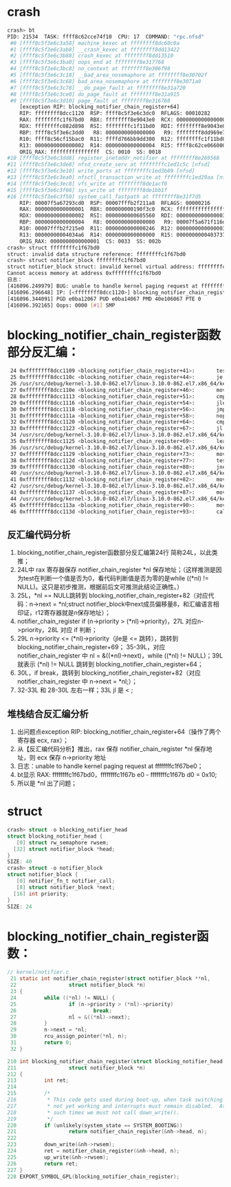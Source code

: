 # crash
```sh
crash> bt
PID: 21534  TASK: ffff8c62cce74f10  CPU: 17  COMMAND: "rpc.nfsd"
 #0 [ffff8c5f3e6c3a58] machine_kexec at ffffffff8dc60c0a
 #1 [ffff8c5f3e6c3ab8] __crash_kexec at ffffffff8dd13422
 #2 [ffff8c5f3e6c3b88] crash_kexec at ffffffff8dd13510
 #3 [ffff8c5f3e6c3ba0] oops_end at ffffffff8e317768
 #4 [ffff8c5f3e6c3bc8] no_context at ffffffff8e306f98
 #5 [ffff8c5f3e6c3c18] __bad_area_nosemaphore at ffffffff8e30702f
 #6 [ffff8c5f3e6c3c68] bad_area_nosemaphore at ffffffff8e3071a0
 #7 [ffff8c5f3e6c3c78] __do_page_fault at ffffffff8e31a720
 #8 [ffff8c5f3e6c3ce0] do_page_fault at ffffffff8e31a915
 #9 [ffff8c5f3e6c3d10] page_fault at ffffffff8e316768
    [exception RIP: blocking_notifier_chain_register+64]
    RIP: ffffffff8dcc1120  RSP: ffff8c5f3e6c3dc0  RFLAGS: 00010282
    RAX: ffffffffc1f67bd0  RBX: ffffffff8e9043e0  RCX: 0000000000000000
    RDX: ffffffffc082d898  RSI: ffffffffc1f11bd0  RDI: ffffffff8e9043e0
    RBP: ffff8c5f3e6c3dd0   R8: 0000000000000000   R9: ffffffff8dd969e7
    R10: ffff8c56cf15bac0  R11: ffffd766bb9dd300  R12: ffffffffc1f11bd0
    R13: 0000000000000002  R14: 0000000000000004  R15: ffff8c62ce066000
    ORIG_RAX: ffffffffffffffff  CS: 0010  SS: 0018
#10 [ffff8c5f3e6c3dd8] register_inetaddr_notifier at ffffffff8e269568
#11 [ffff8c5f3e6c3de8] nfsd_create_serv at ffffffffc1ed1c5c [nfsd]
#12 [ffff8c5f3e6c3e10] write_ports at ffffffffc1ed3b89 [nfsd]
#13 [ffff8c5f3e6c3ea0] nfsctl_transaction_write at ffffffffc1ed29aa [nfsd]
#14 [ffff8c5f3e6c3ec8] vfs_write at ffffffff8de1acf0
#15 [ffff8c5f3e6c3f08] sys_write at ffffffff8de1bb1f
#16 [ffff8c5f3e6c3f50] system_call_fastpath at ffffffff8e31f7d5
    RIP: 00007f5a67293cd0  RSP: 00007fffb2f211a8  RFLAGS: 00000216
    RAX: 0000000000000001  RBX: 000000000190f3c0  RCX: ffffffffffffffff
    RDX: 0000000000000002  RSI: 0000000000605560  RDI: 0000000000000003
    RBP: 0000000000000004   R8: 0000000000000000   R9: 00007f5a671f116d
    R10: 00007fffb2f215e0  R11: 0000000000000246  R12: 0000000000000003
    R13: 00000000004034a6  R14: 0000000000000000  R15: 0000000000403737
    ORIG_RAX: 0000000000000001  CS: 0033  SS: 002b
crash> struct ffffffffc1f67bd0
struct: invalid data structure reference: ffffffffc1f67bd0
crash> struct notifier_block ffffffffc1f67bd0
struct notifier_block struct: invalid kernel virtual address: ffffffffc1f67bd0  type: "gdb_readmem_callback"
Cannot access memory at address 0xffffffffc1f67bd0
日志：
[416096.249979] BUG: unable to handle kernel paging request at ffffffffc1f67be0
[416096.296648] IP: [<ffffffff8dcc1120>] blocking_notifier_chain_register+0x40/0xa0
[416096.344091] PGD e0ba12067 PUD e0ba14067 PMD 40e106067 PTE 0
[416096.392165] Oops: 0000 [#1] SMP 
```

# blocking_notifier_chain_register函数部分反汇编：
```sh
 24 0xffffffff8dcc1109 <blocking_notifier_chain_register+41>:       test   %rax,%rax
 25 0xffffffff8dcc110c <blocking_notifier_chain_register+44>:       je     0xffffffff8dcc1132 <blocking_notifier_chain_register+82>
 26 /usr/src/debug/kernel-3.10.0-862.el7/linux-3.10.0-862.el7.x86_64/kernel/notifier.c: 25
 27 0xffffffff8dcc110e <blocking_notifier_chain_register+46>:       mov    0x10(%r12),%ecx
 28 0xffffffff8dcc1113 <blocking_notifier_chain_register+51>:       cmp    0x10(%rax),%ecx
 29 0xffffffff8dcc1116 <blocking_notifier_chain_register+54>:       jle    0xffffffff8dcc1125 <blocking_notifier_chain_register+69>
 30 0xffffffff8dcc1118 <blocking_notifier_chain_register+56>:       jmp    0xffffffff8dcc1132 <blocking_notifier_chain_register+82>
 31 0xffffffff8dcc111a <blocking_notifier_chain_register+58>:       nopw   0x0(%rax,%rax,1)
 32 0xffffffff8dcc1120 <blocking_notifier_chain_register+64>:       cmp    %ecx,0x10(%rax)
 33 0xffffffff8dcc1123 <blocking_notifier_chain_register+67>:       jl     0xffffffff8dcc1132 <blocking_notifier_chain_register+82>
 34 /usr/src/debug/kernel-3.10.0-862.el7/linux-3.10.0-862.el7.x86_64/kernel/notifier.c: 27
 35 0xffffffff8dcc1125 <blocking_notifier_chain_register+69>:       lea    0x8(%rax),%rdx
 36 /usr/src/debug/kernel-3.10.0-862.el7/linux-3.10.0-862.el7.x86_64/kernel/notifier.c: 24
 37 0xffffffff8dcc1129 <blocking_notifier_chain_register+73>:       mov    0x8(%rax),%rax
 38 0xffffffff8dcc112d <blocking_notifier_chain_register+77>:       test   %rax,%rax
 39 0xffffffff8dcc1130 <blocking_notifier_chain_register+80>:       jne    0xffffffff8dcc1120 <blocking_notifier_chain_register+64>
 40 /usr/src/debug/kernel-3.10.0-862.el7/linux-3.10.0-862.el7.x86_64/kernel/notifier.c: 29
 41 0xffffffff8dcc1132 <blocking_notifier_chain_register+82>:       mov    %rax,0x8(%r12)
 42 /usr/src/debug/kernel-3.10.0-862.el7/linux-3.10.0-862.el7.x86_64/kernel/notifier.c: 30
 43 0xffffffff8dcc1137 <blocking_notifier_chain_register+87>:       mov    %r12,(%rdx)
 44 /usr/src/debug/kernel-3.10.0-862.el7/linux-3.10.0-862.el7.x86_64/kernel/notifier.c: 225
 45 0xffffffff8dcc113a <blocking_notifier_chain_register+90>:       mov    %rbx,%rdi
 46 0xffffffff8dcc113d <blocking_notifier_chain_register+93>:       callq  0xffffffff8dcbfcd0 <up_write>
```
## 反汇编代码分析
1. blocking_notifier_chain_register函数部分反汇编第24行 简称24L，以此类推；
2. 24L中 rax 寄存器保存 notifier_chain_register *nl 保存地址；（这样推测是因为test在判断一个值是否为0，看代码判断值是否为零的是while ((*nl) != NULL)。这只是初步推测，根据前后文可推测此结论正确性。）
3. 25L，*nl == NULL跳转到 blocking_notifier_chain_register+82（对应代码：n->next = *nl;struct notifier_block中next成员偏移量8，和汇编语言相印证，r12寄存器就是n保存地址）；
4. notifier_chain_register if (n->priority > (*nl)->priority)，27L 对应n->priority，28L 对应 if 判断；
5. 29L n->priority <= (*nl)->priority（jle是 <= 跳转），跳转到 blocking_notifier_chain_register+69；
   35-39L，对应 notifier_chain_register 中 nl = &((*nl)->next)，while ((*nl) != NULL)；39L 就表示 (*nl) != NULL 跳转到 blocking_notifier_chain_register+64；
6. 30L，if break，跳转到 blocking_notifier_chain_register+82（对应 notifier_chain_register 中 n->next = *nl;）；
7. 32-33L 和 28-30L 左右一样；33L jl 是 < ;
## 堆栈结合反汇编分析
1. 出问题点exception RIP: blocking_notifier_chain_register+64（操作了两个寄存器 ecx, rax）；
2. 从【反汇编代码分析】推出，rax 保存 notifier_chain_register *nl 保存地址，则 ecx 保存 n->priority 地址
3. 日志：unable to handle kernel paging request at ffffffffc1f67be0；
4. bt显示 RAX: ffffffffc1f67bd0，ffffffffc1f67b e0 - ffffffffc1f67b d0 = 0x10;
5. 所以是 *nl 出了问题；

# struct 
```c
crash> struct -o blocking_notifier_head
struct blocking_notifier_head {
   [0] struct rw_semaphore rwsem;
  [32] struct notifier_block *head;
}
SIZE: 40
crash> struct -o notifier_block
struct notifier_block {
   [0] notifier_fn_t notifier_call;
   [8] struct notifier_block *next;
  [16] int priority;
}
SIZE: 24
```
# blocking_notifier_chain_register函数：
```c
// kernel/notifier.c
 21 static int notifier_chain_register(struct notifier_block **nl,
 22                 struct notifier_block *n)
 23 {
 24         while ((*nl) != NULL) {
 25                 if (n->priority > (*nl)->priority)
 26                         break;
 27                 nl = &((*nl)->next);
 28         }
 29         n->next = *nl;
 30         rcu_assign_pointer(*nl, n);
 31         return 0;
 32 }

210 int blocking_notifier_chain_register(struct blocking_notifier_head *nh,
211                 struct notifier_block *n)
212 {
213         int ret;
214
215         /*
216          * This code gets used during boot-up, when task switching is
217          * not yet working and interrupts must remain disabled.  At
218          * such times we must not call down_write().
219          */
220         if (unlikely(system_state == SYSTEM_BOOTING))
221                 return notifier_chain_register(&nh->head, n);
222
223         down_write(&nh->rwsem);
224         ret = notifier_chain_register(&nh->head, n);
225         up_write(&nh->rwsem);
226         return ret;
227 }
228 EXPORT_SYMBOL_GPL(blocking_notifier_chain_register);
```
